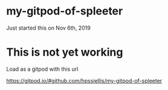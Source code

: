 # my-gitpod-of-spleeter

Just started this on Nov 6th, 2019

# This is not yet working


Load as a gitpod with this url

https://gitpod.io/#github.com/hpssjellis/my-gitpod-of-spleeter


